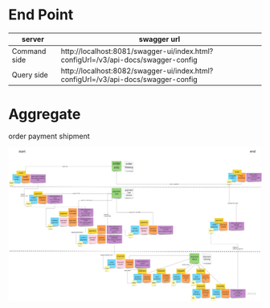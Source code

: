 # End Point
| server       | swagger url                                                                       |
|--------------|-----------------------------------------------------------------------------------|
| Command side | http://localhost:8081/swagger-ui/index.html?configUrl=/v3/api-docs/swagger-config |
| Query side   | http://localhost:8082/swagger-ui/index.html?configUrl=/v3/api-docs/swagger-config |

# Aggregate
order
payment
shipment

![event storm result](./doc-image/event_storming_result.jpg)
    

